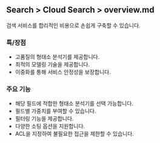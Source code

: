 ## Search > Cloud Search > overview.md

검색 서비스를 합리적인 비용으로 손쉽게 구축할 수 있습니다.

### 특/장점
* 고품질의 형태소 분석기를 제공합니다.
* 최적의 모델링 기술을 제공합니다.
* 이중화를 통해 서비스 안정성을 보장합니다.

### 주요 기능
* 해당 필드에 적합한 형태소 분석기를 선택 가능합니다.
* 필드별 가중치를 부여할 수 있습니다.
* 필터링 기능을 제공합니다.
* 다양한 소팅 옵션을 지원합니다.
* ACL을 지정하여 불필요한 접근을 제한할 수 있습니다.
